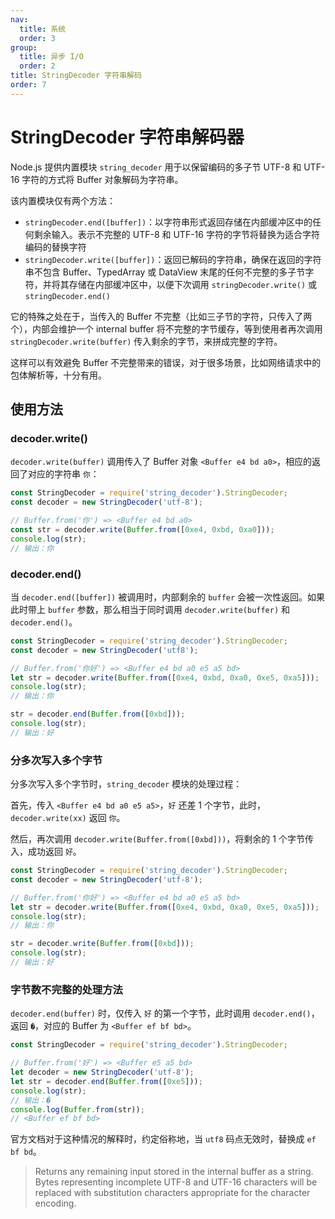 ```yaml
---
nav:
  title: 系统
  order: 3
group:
  title: 异步 I/O
  order: 2
title: StringDecoder 字符串解码
order: 7
---
```


# StringDecoder 字符串解码器

Node.js 提供内置模块 `string_decoder` 用于以保留编码的多子节 UTF-8 和 UTF-16 字符的方式将 Buffer 对象解码为字符串。

该内置模块仅有两个方法：

- `stringDecoder.end([buffer])`：以字符串形式返回存储在内部缓冲区中的任何剩余输入。表示不完整的 UTF-8 和 UTF-16 字符的字节将替换为适合字符编码的替换字符
- `stringDecoder.write([buffer])`：返回已解码的字符串，确保在返回的字符串不包含 Buffer、TypedArray 或 DataView 末尾的任何不完整的多子节字符，并将其存储在内部缓冲区中，以便下次调用 `stringDecoder.write()` 或 `stringDecoder.end()`

它的特殊之处在于，当传入的 Buffer 不完整（比如三子节的字符，只传入了两个），内部会维护一个 internal buffer 将不完整的字节缓存，等到使用者再次调用 `stringDecoder.write(buffer)` 传入剩余的字节，来拼成完整的字符。

这样可以有效避免 Buffer 不完整带来的错误，对于很多场景，比如网络请求中的包体解析等，十分有用。

## 使用方法

### decoder.write()

`decoder.write(buffer)` 调用传入了 Buffer 对象 `<Buffer e4 bd a0>`，相应的返回了对应的字符串 `你`：

```js
const StringDecoder = require('string_decoder').StringDecoder;
const decoder = new StringDecoder('utf-8');

// Buffer.from('你') => <Buffer e4 bd a0>
const str = decoder.write(Buffer.from([0xe4, 0xbd, 0xa0]));
console.log(str);
// 输出：你
```

### decoder.end()

当 `decoder.end([buffer])` 被调用时，内部剩余的 `buffer` 会被一次性返回。如果此时带上 `buffer` 参数，那么相当于同时调用 `decoder.write(buffer)` 和 `decoder.end()`。

```js
const StringDecoder = require('string_decoder').StringDecoder;
const decoder = new StringDecoder('utf8');

// Buffer.from('你好') => <Buffer e4 bd a0 e5 a5 bd>
let str = decoder.write(Buffer.from([0xe4, 0xbd, 0xa0, 0xe5, 0xa5]));
console.log(str);
// 输出：你

str = decoder.end(Buffer.from([0xbd]));
console.log(str);
// 输出：好
```

### 分多次写入多个字节

分多次写入多个字节时，`string_decoder` 模块的处理过程：

首先，传入 `<Buffer e4 bd a0 e5 a5>`，`好` 还差 1 个字节，此时，`decoder.write(xx)` 返回 `你`。

然后，再次调用 `decoder.write(Buffer.from([0xbd]))`，将剩余的 1 个字节传入，成功返回 `好`。

```js
const StringDecoder = require('string_decoder').StringDecoder;
const decoder = new StringDecoder('utf-8');

// Buffer.from('你好') => <Buffer e4 bd a0 e5 a5 bd>
let str = decoder.write(Buffer.from([0xe4, 0xbd, 0xa0, 0xe5, 0xa5]));
console.log(str);
// 输出：你

str = decoder.write(Buffer.from([0xbd]));
console.log(str);
// 输出：好
```

### 字节数不完整的处理方法

`decoder.end(buffer)` 时，仅传入 `好` 的第一个字节，此时调用 `decoder.end()`，返回 `�`，对应的 Buffer 为 `<Buffer ef bf bd>`。

```js
const StringDecoder = require('string_decoder').StringDecoder;

// Buffer.from('好') => <Buffer e5 a5 bd>
let decoder = new StringDecoder('utf-8');
let str = decoder.end(Buffer.from([0xe5]));
console.log(str);
// 输出：�
console.log(Buffer.from(str));
// <Buffer ef bf bd>
```

官方文档对于这种情况的解释时，约定俗称地，当 `utf8` 码点无效时，替换成 `ef bf bd`。

> Returns any remaining input stored in the internal buffer as a string. Bytes representing incomplete UTF-8 and UTF-16 characters will be replaced with substitution characters appropriate for the character encoding.

